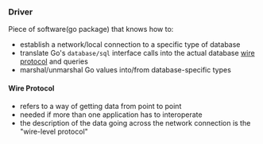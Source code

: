 ### Driver
Piece of software(go package) that knows how to:
- establish a network/local connection to a specific type of database
- translate Go's `database/sql` interface calls into the actual database [wire protocol](#wire-protocol) and queries
- marshal/unmarshal Go values into/from database-specific types

#### Wire Protocol
- refers to a way of getting data from point to point
- needed if more than one application has to interoperate
- the description of the data going across the network connection is the "wire-level protocol"




